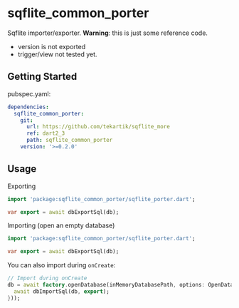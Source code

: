 # sqflite_common_porter

Sqflite importer/exporter.
**Warning**: this is just some reference code.
* version is not exported
* trigger/view not tested yet.

## Getting Started

pubspec.yaml:

````yaml
dependencies:
  sqflite_common_porter:
    git:
      url: https://github.com/tekartik/sqflite_more
      ref: dart2_3
      path: sqflite_common_porter
    version: '>=0.2.0'
````

## Usage

Exporting

```dart
import 'package:sqflite_common_porter/sqflite_porter.dart';

var export = await dbExportSql(db);
```

Importing (open an empty database)

```dart
import 'package:sqflite_common_porter/sqflite_porter.dart';

var export = await dbExportSql(db);
```
You can also import during `onCreate`:

```dart
// Import during onCreate
db = await factory.openDatabase(inMemoryDatabasePath, options: OpenDatabaseOptions(version: 1, onCreate: (db, _) async {
  await dbImportSql(db, export);
}));
```